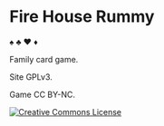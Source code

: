 # Fire House Rummy

♠️ ♣️ ♥️ ♦️

Family card game.

Site GPLv3.

Game CC BY-NC.

<a rel="license" href="http://creativecommons.org/licenses/by-nc/4.0/"><img alt="Creative Commons License" style="border-width:0" src="https://i.creativecommons.org/l/by-nc/4.0/88x31.png" /></a>
